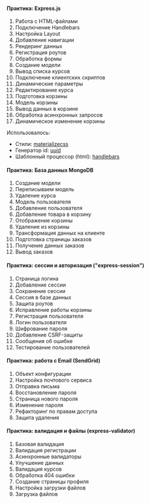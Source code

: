 #### Практика: Express.js

1. Работа с HTML-файлами
2. Подключение Handlebars
3. Настройка Layout
4. Добавление навигации
5. Рендеринг данных
6. Регистрация роутов
7. Обработка формы
8. Создание модели
9. Вывод списка курсов
10. Подключение клиентских скриптов
11. Динамические параметры
12. Редактирование курса
13. Подготовка корзины
14. Модель корзины
15. Вывод данных в корзине
16. Обработка асинхронных запросов
17. Динамическое изменение корзины

Использовалось:
- Стили: [materializecss](https://materializecss.com/cards.html)
- Генератор id: [uuid](https://www.npmjs.com/package/uuid)
- Шаблонный процессор (html): [handlebars](https://handlebarsjs.com)

#### Практика: База данных MongoDB

1. Создание модели
2. Переписываем модель
3. Удаление курса
4. Модель пользователя
5. Добавление пользователя
6. Добавление товара в корзину
7. Отображение корзины
8. Удаление из корзины
9. Трансформация данных на клиенте
10. Подготовка страницы заказов
11. Получение данных заказов
12. Вывод заказов


#### Практика: сессии и авторизация ("express-session")

1. Страница логина
2. Добавление сессии
3. Сохранение сессии
4. Сессия в базе данных
5. Защита роутов
6. Исправление работы корзины
7. Регистрация пользователя
8. Логин пользователя
9. Шифрование пароля
10. Добавление CSRF-защиты
11. Сообщения об ошибке
12. Тестирование пользователей


#### Практика: работа с Email (SendGrid)

1. Объект конфигурации
2. Настройка почтового сервиса
3. Отправка письма
4. Восстановление пароля
5. Страница нового пароля
6. Изменение пароля
7. Рефакторинг по правам доступа
8. Защита удаления

#### Практика: валидация и файлы (express-validator)

1. Базовая валидация
2. Валидация регистрации
3. Асинхронные валидаторы
4. Улучшение данных
5. Валидация курсов
6. Обработка 404 ошибки
7. Создание страницы профиля
8. Настройка загрузки файлов
9. Загрузка файлов